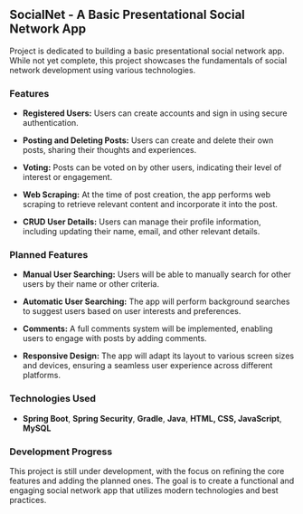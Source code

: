 ## SocialNet - A Basic Presentational Social Network App

Project is dedicated to building a basic presentational social network app. While not yet complete, this project showcases the fundamentals of social network development using various technologies.

### Features

* **Registered Users:** Users can create accounts and sign in using secure authentication.

* **Posting and Deleting Posts:** Users can create and delete their own posts, sharing their thoughts and experiences.

* **Voting:** Posts can be voted on by other users, indicating their level of interest or engagement.

* **Web Scraping:** At the time of post creation, the app performs web scraping to retrieve relevant content and incorporate it into the post.

* **CRUD User Details:** Users can manage their profile information, including updating their name, email, and other relevant details.

### Planned Features

* **Manual User Searching:** Users will be able to manually search for other users by their name or other criteria.

* **Automatic User Searching:** The app will perform background searches to suggest users based on user interests and preferences.

* **Comments:** A full comments system will be implemented, enabling users to engage with posts by adding comments.

* **Responsive Design:** The app will adapt its layout to various screen sizes and devices, ensuring a seamless user experience across different platforms.

### Technologies Used

* **Spring Boot**, **Spring Security**, **Gradle**, **Java**, **HTML, CSS, JavaScript**, **MySQL** 

### Development Progress

This project is still under development, with the focus on refining the core features and adding the planned ones. The goal is to create a functional and engaging social network app that utilizes modern technologies and best practices.

